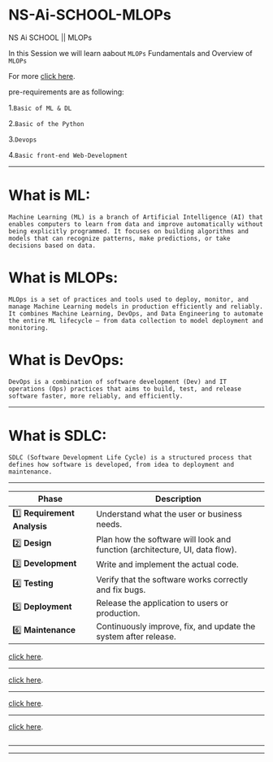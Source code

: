 # NS-Ai-SCHOOL-MLOPs
NS Ai SCHOOL || MLOPs

In this Session we will learn aabout `MLOPs` Fundamentals and Overview of `MLOPs`

For more [click here](https://www.youtube.com/watch?v=jpU8F0M5axo&list=PLmQAMKHKeLZ9iaLWBULDE_hiPtOiHiDz0&index=2).

pre-requirements are as following:

1.`Basic of ML & DL`

2.`Basic of the Python`

3.`Devops`

4.`Basic front-end Web-Development`


-----------------------------------------------------
# What is ML:
`Machine Learning (ML) is a branch of Artificial Intelligence (AI) that enables computers to learn from data and improve automatically without being explicitly programmed.
It focuses on building algorithms and models that can recognize patterns, make predictions, or take decisions based on data.`

# What is MLOPs:  
`MLOps is a set of practices and tools used to deploy, monitor, and manage Machine Learning models in production efficiently and reliably.
It combines Machine Learning, DevOps, and Data Engineering to automate the entire ML lifecycle — from data collection to model deployment and monitoring.`

# What is DevOps:
`DevOps is a combination of software development (Dev) and IT operations (Ops) practices that aims to build, test, and release software faster, more reliably, and efficiently.` 

-----------------------------------------------------
# What is SDLC:
`SDLC (Software Development Life Cycle) is a structured process that defines how software is developed, from idea to deployment and maintenance.`

---------------------------------------------------

| Phase                        | Description                                                                 |
| ---------------------------- | --------------------------------------------------------------------------- |
| 1️⃣ **Requirement Analysis** | Understand what the user or business needs.                                 |
| 2️⃣ **Design**               | Plan how the software will look and function (architecture, UI, data flow). |
| 3️⃣ **Development**          | Write and implement the actual code.                                        |
| 4️⃣ **Testing**              | Verify that the software works correctly and fix bugs.                      |
| 5️⃣ **Deployment**           | Release the application to users or production.                             |
| 6️⃣ **Maintenance**          | Continuously improve, fix, and update the system after release.             |



[click here]().

-----------------------------------------------------

[click here]().

-----------------------------------------------------

[click here]().

-----------------------------------------------------

[click here]().


`````````````

`````````````



------------------------------



--------------------------------